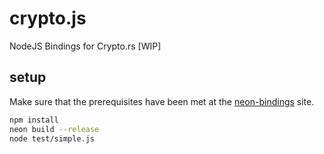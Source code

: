 # crypto.js

NodeJS Bindings for Crypto.rs [WIP]

## setup
Make sure that the prerequisites have been met at the [neon-bindings](https://neon-bindings.com/docs/getting-started) site.

```bash
npm install
neon build --release
node test/simple.js
```
